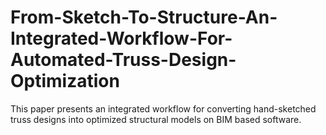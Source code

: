 # From-Sketch-To-Structure-An-Integrated-Workflow-For-Automated-Truss-Design-Optimization
This paper presents an integrated workflow for converting hand-sketched truss designs into optimized structural models on BIM based software.  
